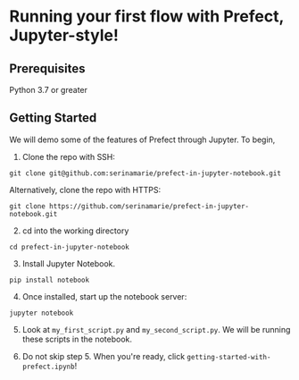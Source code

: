 # Running your first flow with Prefect, Jupyter-style!

## Prerequisites
Python 3.7 or greater
## Getting Started
We will demo some of the features of Prefect through Jupyter. To begin, 
1. Clone the repo with SSH:
```console
git clone git@github.com:serinamarie/prefect-in-jupyter-notebook.git
``` 

Alternatively, clone the repo with HTTPS:

```console
git clone https://github.com/serinamarie/prefect-in-jupyter-notebook.git
```

2. cd into the working directory
```console
cd prefect-in-jupyter-notebook
```
3. Install Jupyter Notebook.
```console
pip install notebook
```

4. Once installed, start up the notebook server:
```console
jupyter notebook
```

5. Look at `my_first_script.py` and `my_second_script.py`. We will be running these 
scripts in the notebook. 

6. Do not skip step 5. When you're ready, click `getting-started-with-prefect.ipynb`! 


